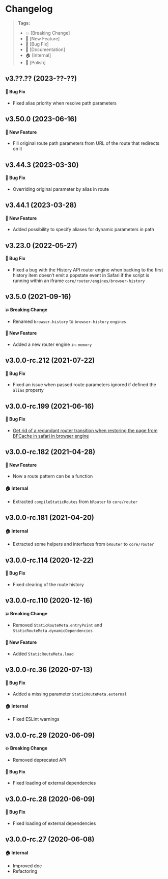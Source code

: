 Changelog
=========

> **Tags:**
> - :boom:       [Breaking Change]
> - :rocket:     [New Feature]
> - :bug:        [Bug Fix]
> - :memo:       [Documentation]
> - :house:      [Internal]
> - :nail_care:  [Polish]

## v3.??.?? (2023-??-??)

#### :bug: Bug Fix

* Fixed alias priority when resolve path parameters

## v3.50.0 (2023-06-16)

#### :rocket: New Feature

* Fill original route path parameters from URL of the route that redirects on it

## v3.44.3 (2023-03-30)

#### :bug: Bug Fix

* Overriding original parameter by alias in route

## v3.44.1 (2023-03-28)

#### :rocket: New Feature

* Added possibility to specify aliases for dynamic parameters in path

## v3.23.0 (2022-05-27)

#### :bug: Bug Fix

* Fixed a bug with the History API router engine when backing to the first history item doesn’t emit a popstate event in Safari if the script is running within an iframe `core/router/engines/browser-history`

## v3.5.0 (2021-09-16)

#### :boom: Breaking Change

* Renamed `browser.history` to `browser-history` `engines`

#### :rocket: New Feature

* Added a new router engine `in-memory`

## v3.0.0-rc.212 (2021-07-22)

#### :bug: Bug Fix

* Fixed an issue when passed route parameters ignored if defined the `alias` property

## v3.0.0-rc.199 (2021-06-16)

#### :bug: Bug Fix

* [Get rid of a redundant router transition when restoring the page from BFCache in safari in browser engine](https://github.com/V4Fire/Client/issues/552)

## v3.0.0-rc.182 (2021-04-28)

#### :rocket: New Feature

* Now a route pattern can be a function

#### :house: Internal

* Extracted `compileStaticRoutes` from `bRouter` to `core/router`

## v3.0.0-rc.181 (2021-04-20)

#### :house: Internal

* Extracted some helpers and interfaces from `bRouter` to `core/router`

## v3.0.0-rc.114 (2020-12-22)

#### :bug: Bug Fix

* Fixed clearing of the route history

## v3.0.0-rc.110 (2020-12-16)

#### :boom: Breaking Change

* Removed `StaticRouteMeta.entryPoint` and `StaticRouteMeta.dynamicDependencies`

#### :rocket: New Feature

* Added `StaticRouteMeta.load`

## v3.0.0-rc.36 (2020-07-13)

#### :bug: Bug Fix

* Added a missing parameter `StaticRouteMeta.external`

#### :house: Internal

* Fixed ESLint warnings

## v3.0.0-rc.29 (2020-06-09)

#### :boom: Breaking Change

* Removed deprecated API

#### :bug: Bug Fix

* Fixed loading of external dependencies

## v3.0.0-rc.28 (2020-06-09)

#### :bug: Bug Fix

* Fixed loading of external dependencies

## v3.0.0-rc.27 (2020-06-08)

#### :house: Internal

* Improved doc
* Refactoring
